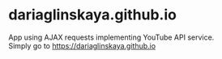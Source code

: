 # dariaglinskaya.github.io
App using AJAX requests implementing YouTube API service.  
Simply go to https://dariaglinskaya.github.io
